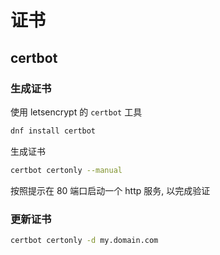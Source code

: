 # 证书

## certbot

### 生成证书

使用 letsencrypt 的 `certbot` 工具

```bash
dnf install certbot
```

生成证书

```bash
certbot certonly --manual
```

按照提示在 80 端口启动一个 http 服务, 以完成验证

### 更新证书

```sh
certbot certonly -d my.domain.com
```
